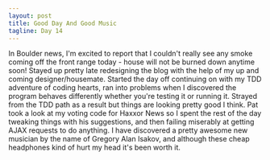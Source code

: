 ```yaml
---
layout: post
title: Good Day And Good Music
tagline: Day 14
---
```


In Boulder news, I'm excited to report that I couldn't really see any smoke coming off the front range today - house will not be burned down anytime soon! Stayed up pretty late redesigning the blog with the help of my up and coming designer/housemate. Started the day off continuing on with my TDD adventure of coding hearts, ran into problems when I discovered the program behaves differently whether you're testing it or running it. Strayed from the TDD path as a result but things are looking pretty good I think. Pat took a look at my voting code for Haxxor News so I spent the rest of the day tweaking things with his suggestions, and then failing miserably at getting AJAX requests to do anything. I have discovered a pretty awesome new musician by the name of Gregory Alan Isakov, and although these cheap headphones kind of hurt my head it's been worth it.